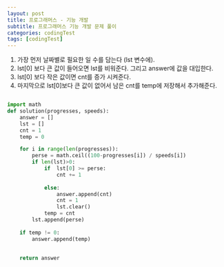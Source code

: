 ```yaml
---
layout: post
title: 프로그래머스 - 기능 개발
subtitle: 프로그래머스 기능 개발 문제 풀이
categories: codingTest
tags: [codingTest]
---
```


1. 가장 먼저 날짜별로 필요한 일 수를 담는다 (lst 변수에).
2. lst[0] 보다 큰 값이 들어오면 lst를 비워준다. 그리고 answer에 값을 대입한다.
3. lst[0] 보다 작은 값이면 cnt를 증가 시켜준다.
4. 마지막으로 lst[0]보다 큰 값이 없어서 남은 cnt를 temp에 저장해서 추가해준다.

```python

import math
def solution(progresses, speeds):
    answer = []
    lst = []
    cnt = 1
    temp = 0

    for i in range(len(progresses)):
        perse = math.ceil((100-progresses[i]) / speeds[i])
        if len(lst)>0:
            if  lst[0] >= perse:
                cnt += 1
                
            else:
                answer.append(cnt)
                cnt = 1
                lst.clear()
            temp = cnt
        lst.append(perse)
        
    if temp != 0:
        answer.append(temp)
        
        
    return answer


```
